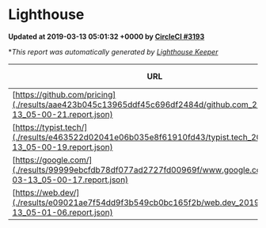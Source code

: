 
# Lighthouse

**Updated at 2019-03-13 05:01:32 +0000 by [CircleCI #3193](https://circleci.com/gh/ItinerisLtd/lighthouse-keeper-example/3193)**

**This report was automatically generated by [Lighthouse Keeper](https://github.com/itinerisltd/lighthouse-keeper)*

| URL | Performance | Accessibility | Best Practices | SEO | PWA | Updated At |
| --- | --- | --- | --- | --- | --- | --- |
| [https://github.com/pricing](./results/aae423b045c13965ddf45c696df2484d/github.com_2019-03-13_05-00-21.report.json) | 0.79 | 0.89 | 0.93 | 0.9 | 0.58 | 2019-03-13T05:00:21.194Z |
| [https://typist.tech/](./results/e463522d02041e06b035e8f61910fd43/typist.tech_2019-03-13_05-00-19.report.json) | 1 |  |  |  |  | 2019-03-13T05:00:19.552Z |
| [https://google.com/](./results/99999ebcfdb78df077ad2727fd00969f/www.google.com_2019-03-13_05-00-17.report.json) | 0.96 | 0.71 | 0.93 | 0.82 | 0.58 | 2019-03-13T05:00:17.695Z |
| [https://web.dev/](./results/e09021ae7f54dd9f3b549cb0bc165f2b/web.dev_2019-03-13_05-01-06.report.json) | 0.95 | 0.93 | 1 | 0.87 | 1 | 2019-03-13T05:01:06.911Z |

